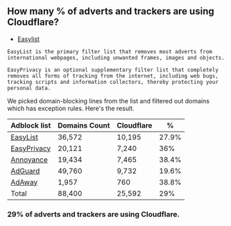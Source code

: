 ## How many % of adverts and trackers are using Cloudflare?


- [Easylist](https://web.archive.org/web/20210516110248/https://easylist.to/)
```
EasyList is the primary filter list that removes most adverts from international webpages, including unwanted frames, images and objects.

EasyPrivacy is an optional supplementary filter list that completely removes all forms of tracking from the internet, including web bugs, tracking scripts and information collectors, thereby protecting your personal data.
```


We picked domain-blocking lines from the list and filtered out domains which has exception rules.
Here's the result.


| Adblock list | Domains Count | Cloudflare | % |
| --- | --- | --- | --- |
| [EasyList](https://easylist.to/easylist/easylist.txt) | 36,572 | 10,195 | 27.9% |
| [EasyPrivacy](https://easylist.to/easylist/easyprivacy.txt) | 20,121 | 7,240 | 36% |
| [Annoyance](https://secure.fanboy.co.nz/fanboy-annoyance.txt) | 19,434 | 7,465 | 38.4% |
| [AdGuard](https://adguardteam.github.io/AdGuardSDNSFilter/Filters/filter.txt) | 49,760 | 9,732 | 19.6% |
| [AdAway](https://raw.githubusercontent.com/AdAway/adaway.github.io/master/hosts.txt) | 1,957 | 760 | 38.8% |
| Total | 88,400 | 25,592 | 29% |


### 29% of adverts and trackers are using Cloudflare.